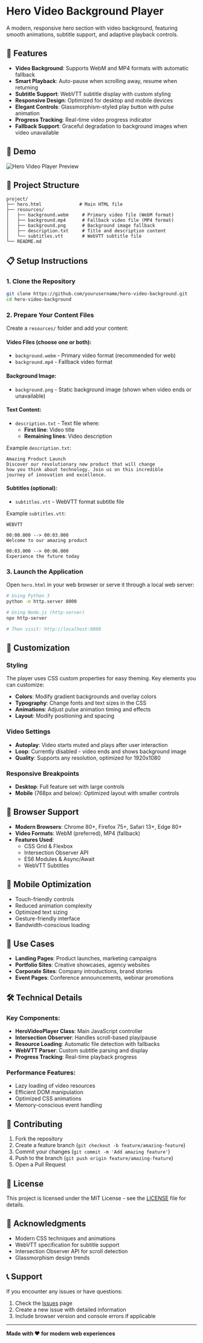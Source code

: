 # Hero Video Background Player

A modern, responsive hero section with video background, featuring smooth animations, subtitle support, and adaptive playback controls.

## 🌟 Features

- **Video Background**: Supports WebM and MP4 formats with automatic fallback
- **Smart Playback**: Auto-pause when scrolling away, resume when returning
- **Subtitle Support**: WebVTT subtitle display with custom styling
- **Responsive Design**: Optimized for desktop and mobile devices
- **Elegant Controls**: Glassmorphism-styled play button with pulse animation
- **Progress Tracking**: Real-time video progress indicator
- **Fallback Support**: Graceful degradation to background images when video unavailable

## 🚀 Demo

![Hero Video Player Preview](preview.gif)

## 📁 Project Structure

```
project/
├── hero.html              # Main HTML file
├── resources/
│   ├── background.webm     # Primary video file (WebM format)
│   ├── background.mp4      # Fallback video file (MP4 format)
│   ├── background.png      # Background image fallback
│   ├── description.txt     # Title and description content
│   └── subtitles.vtt       # WebVTT subtitle file
└── README.md
```

## 📋 Setup Instructions

### 1. Clone the Repository
```bash
git clone https://github.com/yourusername/hero-video-background.git
cd hero-video-background
```

### 2. Prepare Your Content Files

Create a `resources/` folder and add your content:

#### Video Files (choose one or both):
- `background.webm` - Primary video format (recommended for web)
- `background.mp4` - Fallback video format

#### Background Image:
- `background.png` - Static background image (shown when video ends or unavailable)

#### Text Content:
- `description.txt` - Text file where:
  - **First line**: Video title
  - **Remaining lines**: Video description

Example `description.txt`:
```
Amazing Product Launch
Discover our revolutionary new product that will change
how you think about technology. Join us on this incredible
journey of innovation and excellence.
```

#### Subtitles (optional):
- `subtitles.vtt` - WebVTT format subtitle file

Example `subtitles.vtt`:
```
WEBVTT

00:00.000 --> 00:03.000
Welcome to our amazing product

00:03.000 --> 00:06.000
Experience the future today
```

### 3. Launch the Application

Open `hero.html` in your web browser or serve it through a local web server:

```bash
# Using Python 3
python -m http.server 8000

# Using Node.js (http-server)
npx http-server

# Then visit: http://localhost:8000
```

## 🎨 Customization

### Styling
The player uses CSS custom properties for easy theming. Key elements you can customize:

- **Colors**: Modify gradient backgrounds and overlay colors
- **Typography**: Change fonts and text sizes in the CSS
- **Animations**: Adjust pulse animation timing and effects
- **Layout**: Modify positioning and spacing

### Video Settings
- **Autoplay**: Video starts muted and plays after user interaction
- **Loop**: Currently disabled - video ends and shows background image
- **Quality**: Supports any resolution, optimized for 1920x1080

### Responsive Breakpoints
- **Desktop**: Full feature set with large controls
- **Mobile** (768px and below): Optimized layout with smaller controls

## 🔧 Browser Support

- **Modern Browsers**: Chrome 80+, Firefox 75+, Safari 13+, Edge 80+
- **Video Formats**: WebM (preferred), MP4 (fallback)
- **Features Used**: 
  - CSS Grid & Flexbox
  - Intersection Observer API
  - ES6 Modules & Async/Await
  - WebVTT Subtitles

## 📱 Mobile Optimization

- Touch-friendly controls
- Reduced animation complexity
- Optimized text sizing
- Gesture-friendly interface
- Bandwidth-conscious loading

## 🎯 Use Cases

- **Landing Pages**: Product launches, marketing campaigns
- **Portfolio Sites**: Creative showcases, agency websites  
- **Corporate Sites**: Company introductions, brand stories
- **Event Pages**: Conference announcements, webinar promotions

## 🛠️ Technical Details

### Key Components:
- **HeroVideoPlayer Class**: Main JavaScript controller
- **Intersection Observer**: Handles scroll-based play/pause
- **Resource Loading**: Automatic file detection with fallbacks
- **WebVTT Parser**: Custom subtitle parsing and display
- **Progress Tracking**: Real-time playback progress

### Performance Features:
- Lazy loading of video resources
- Efficient DOM manipulation
- Optimized CSS animations
- Memory-conscious event handling

## 🤝 Contributing

1. Fork the repository
2. Create a feature branch (`git checkout -b feature/amazing-feature`)
3. Commit your changes (`git commit -m 'Add amazing feature'`)
4. Push to the branch (`git push origin feature/amazing-feature`)
5. Open a Pull Request

## 📄 License

This project is licensed under the MIT License - see the [LICENSE](LICENSE) file for details.

## 🙏 Acknowledgments

- Modern CSS techniques and animations
- WebVTT specification for subtitle support
- Intersection Observer API for scroll detection
- Glassmorphism design trends

## 📞 Support

If you encounter any issues or have questions:

1. Check the [Issues](https://github.com/yourusername/hero-video-background/issues) page
2. Create a new issue with detailed information
3. Include browser version and console errors if applicable

---

**Made with ❤️ for modern web experiences**
